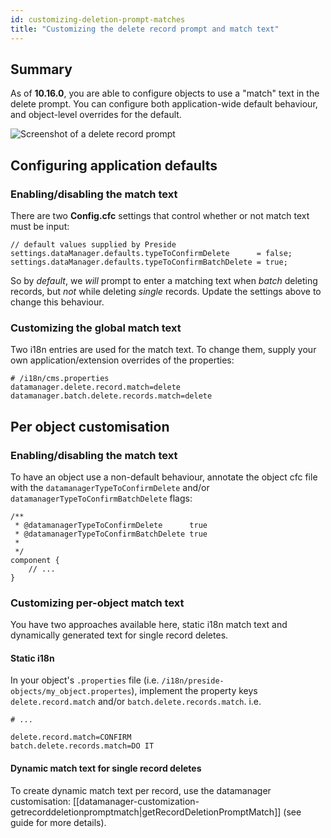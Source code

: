 ```yaml
---
id: customizing-deletion-prompt-matches
title: "Customizing the delete record prompt and match text"
---
```


## Summary

As of **10.16.0**, you are able to configure objects to use a "match" text in the delete prompt. You can configure both application-wide default behaviour, and object-level overrides for the default.

![Screenshot of a delete record prompt](images/screenshots/deleteprompt.png)

## Configuring application defaults

### Enabling/disabling the match text

There are two **Config.cfc** settings that control whether or not match text must be input:

```luceescript
// default values supplied by Preside
settings.dataManager.defaults.typeToConfirmDelete      = false;
settings.dataManager.defaults.typeToConfirmBatchDelete = true;
```

So by _default_, we _will_ prompt to enter a matching text when _batch_ deleting records, but _not_ while deleting _single_ records. Update the settings above to change this behaviour.

### Customizing the global match text

Two i18n entries are used for the match text. To change them, supply your own application/extension overrides of the properties:

```properties
# /i18n/cms.properties
datamanager.delete.record.match=delete
datamanager.batch.delete.records.match=delete
```

## Per object customisation

### Enabling/disabling the match text

To have an object use a non-default behaviour, annotate the object cfc file with the `datamanagerTypeToConfirmDelete` and/or `datamanagerTypeToConfirmBatchDelete` flags:

```luceescript
/**
 * @datamanagerTypeToConfirmDelete      true
 * @datamanagerTypeToConfirmBatchDelete true
 *
 */
component {
	// ...
}

```

### Customizing per-object match text

You have two approaches available here, static i18n match text and dynamically generated text for single record deletes.

#### Static i18n

In your object's `.properties` file (i.e. `/i18n/preside-objects/my_object.propertes`), implement the property keys `delete.record.match` and/or `batch.delete.records.match`. i.e.

```properties
# ...

delete.record.match=CONFIRM
batch.delete.records.match=DO IT
```

#### Dynamic match text for single record deletes

To create dynamic match text per record, use the datamanager customisation: [[datamanager-customization-getrecorddeletionpromptmatch|getRecordDeletionPromptMatch]] (see guide for more details).




